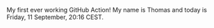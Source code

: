 My first ever working GitHub Action!
My name is Thomas and today is Friday, 11 September, 20:16 CEST. 
